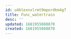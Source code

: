 ```yaml
---
id: u4blexnxlrmt9mpordkm4g7
title: Func_watertrain
desc: ''
updated: 1681955088870
created: 1681955088870
---
```

